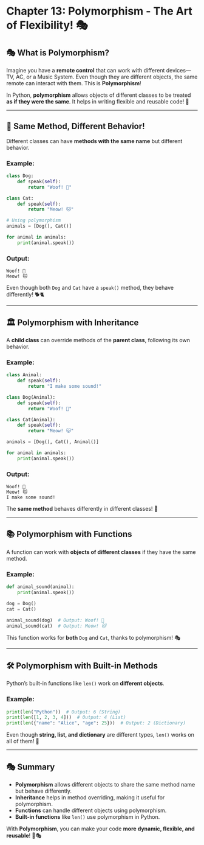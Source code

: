 # Chapter 13: Polymorphism - The Art of Flexibility! 🎭

## 🎭 What is Polymorphism?
Imagine you have a **remote control** that can work with different devices—TV, AC, or a Music System. 
Even though they are different objects, the same remote can interact with them. This is **Polymorphism**!

In Python, **polymorphism** allows objects of different classes to be treated **as if they were the same**. 
It helps in writing flexible and reusable code! 🚀

---
## 🐶 Same Method, Different Behavior!

Different classes can have **methods with the same name** but different behavior.

### Example:

```python
class Dog:
    def speak(self):
        return "Woof! 🐶"

class Cat:
    def speak(self):
        return "Meow! 🐱"

# Using polymorphism
animals = [Dog(), Cat()]

for animal in animals:
    print(animal.speak())  
```
### Output:
```
Woof! 🐶
Meow! 🐱
```
Even though both `Dog` and `Cat` have a `speak()` method, they behave differently! 🐕🐈

---
## 🏛️ Polymorphism with Inheritance

A **child class** can override methods of the **parent class**, following its own behavior.

### Example:

```python
class Animal:
    def speak(self):
        return "I make some sound!"

class Dog(Animal):
    def speak(self):
        return "Woof! 🐶"

class Cat(Animal):
    def speak(self):
        return "Meow! 🐱"

animals = [Dog(), Cat(), Animal()]

for animal in animals:
    print(animal.speak())
```
### Output:
```
Woof! 🐶
Meow! 🐱
I make some sound!
```
The **same method** behaves differently in different classes! 🐾

---
## 📚 Polymorphism with Functions

A function can work with **objects of different classes** if they have the same method.

### Example:

```python
def animal_sound(animal):
    print(animal.speak())

dog = Dog()
cat = Cat()

animal_sound(dog)  # Output: Woof! 🐶
animal_sound(cat)  # Output: Meow! 🐱
```
This function works for **both** `Dog` and `Cat`, thanks to polymorphism! 🎭

---
## 🛠 Polymorphism with Built-in Methods

Python’s built-in functions like `len()` work on **different objects**.

### Example:

```python
print(len("Python"))  # Output: 6 (String)
print(len([1, 2, 3, 4]))  # Output: 4 (List)
print(len({"name": "Alice", "age": 25}))  # Output: 2 (Dictionary)
```
Even though **string, list, and dictionary** are different types, `len()` works on all of them! 🎯

---
## 🎭 Summary

- **Polymorphism** allows different objects to share the same method name but behave differently.
- **Inheritance** helps in method overriding, making it useful for polymorphism.
- **Functions** can handle different objects using polymorphism.
- **Built-in functions** like `len()` use polymorphism in Python.

With **Polymorphism**, you can make your code **more dynamic, flexible, and reusable**! 🚀🎭
